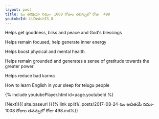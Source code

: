 ```yaml
---
layout: post
title: ఓం తరిక్షయా నమః- 1008 రోజుల తపస్సులో రోజు  499
youtubeId: LUOeAuhIS_8
---
```

 
 
Helps get goodness, bliss and peace and God's blessings
 
Helps remain focused, help generate inner energy 
 
Helps boost physical and mental health 
 
Helps remain grounded and generates a sense of gratitude towards the greater power 
 
Helps reduce bad karma
 
How to learn English in your sleep for telugu people
 
 
 
 


{% include youtubePlayer.html id=page.youtubeId %}
 
[Next]({{ site.baseurl }}{% link split1/_posts/2017-08-24-ఓం అదితయే నమః- 1008 రోజుల తపస్సులో రోజు  498.md%})
 
